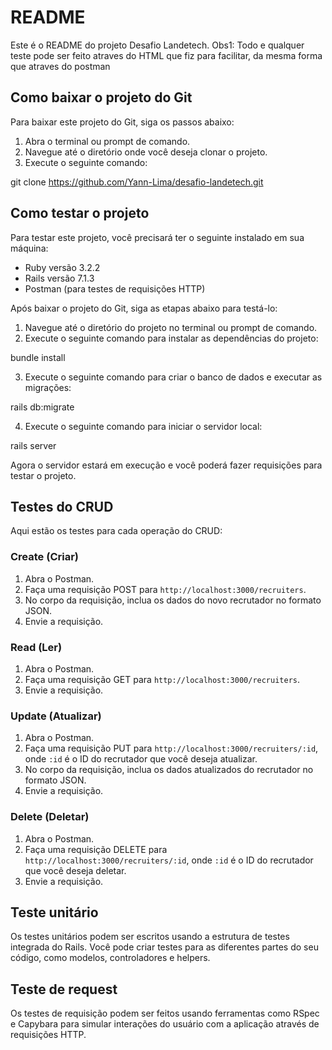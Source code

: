 # README

Este é o README do projeto Desafio Landetech.
Obs1: Todo e qualquer teste pode ser feito atraves do HTML que fiz para facilitar, da mesma forma que atraves do postman

## Como baixar o projeto do Git

Para baixar este projeto do Git, siga os passos abaixo:

1. Abra o terminal ou prompt de comando.
2. Navegue até o diretório onde você deseja clonar o projeto.
3. Execute o seguinte comando:

git clone https://github.com/Yann-Lima/desafio-landetech.git

## Como testar o projeto

Para testar este projeto, você precisará ter o seguinte instalado em sua máquina:

- Ruby versão 3.2.2
- Rails versão 7.1.3
- Postman (para testes de requisições HTTP)

Após baixar o projeto do Git, siga as etapas abaixo para testá-lo:

1. Navegue até o diretório do projeto no terminal ou prompt de comando.
2. Execute o seguinte comando para instalar as dependências do projeto:

bundle install


3. Execute o seguinte comando para criar o banco de dados e executar as migrações:

rails db:migrate

4. Execute o seguinte comando para iniciar o servidor local:

rails server


Agora o servidor estará em execução e você poderá fazer requisições para testar o projeto.

## Testes do CRUD

Aqui estão os testes para cada operação do CRUD:

### Create (Criar)

1. Abra o Postman.
2. Faça uma requisição POST para `http://localhost:3000/recruiters`.
3. No corpo da requisição, inclua os dados do novo recrutador no formato JSON.
4. Envie a requisição.

### Read (Ler)

1. Abra o Postman.
2. Faça uma requisição GET para `http://localhost:3000/recruiters`.
3. Envie a requisição.

### Update (Atualizar)

1. Abra o Postman.
2. Faça uma requisição PUT para `http://localhost:3000/recruiters/:id`, onde `:id` é o ID do recrutador que você deseja atualizar.
3. No corpo da requisição, inclua os dados atualizados do recrutador no formato JSON.
4. Envie a requisição.

### Delete (Deletar)

1. Abra o Postman.
2. Faça uma requisição DELETE para `http://localhost:3000/recruiters/:id`, onde `:id` é o ID do recrutador que você deseja deletar.
3. Envie a requisição.

## Teste unitário

Os testes unitários podem ser escritos usando a estrutura de testes integrada do Rails. Você pode criar testes para as diferentes partes do seu código, como modelos, controladores e helpers.

## Teste de request

Os testes de requisição podem ser feitos usando ferramentas como RSpec e Capybara para simular interações do usuário com a aplicação através de requisições HTTP.

